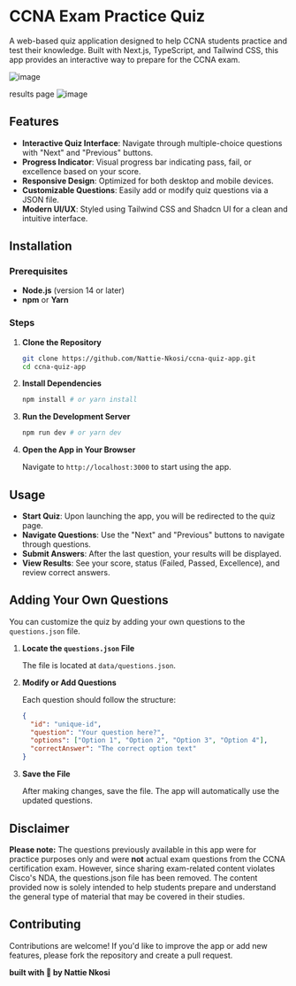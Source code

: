 # CCNA Exam Practice Quiz

A web-based quiz application designed to help CCNA students practice and test their knowledge. Built with Next.js, TypeScript, and Tailwind CSS, this app provides an interactive way to prepare for the CCNA exam.

![image](https://github.com/user-attachments/assets/e159db99-63a6-49b3-99c5-9ede3520dbb0)

results page
![image](https://github.com/user-attachments/assets/7a654cb8-984d-4ee1-803e-6d1c45e4fba2)

## Features

- **Interactive Quiz Interface**: Navigate through multiple-choice questions with "Next" and "Previous" buttons.
- **Progress Indicator**: Visual progress bar indicating pass, fail, or excellence based on your score.
- **Responsive Design**: Optimized for both desktop and mobile devices.
- **Customizable Questions**: Easily add or modify quiz questions via a JSON file.
- **Modern UI/UX**: Styled using Tailwind CSS and Shadcn UI for a clean and intuitive interface.

## Installation

### Prerequisites

- **Node.js** (version 14 or later)
- **npm** or **Yarn**

### Steps

1. **Clone the Repository**

   ```bash
   git clone https://github.com/Nattie-Nkosi/ccna-quiz-app.git
   cd ccna-quiz-app
   ```

2. **Install Dependencies**

   ```bash
   npm install # or yarn install
   ```

3. **Run the Development Server**

   ```bash
   npm run dev # or yarn dev
   ```

4. **Open the App in Your Browser**

   Navigate to `http://localhost:3000` to start using the app.

## Usage

- **Start Quiz**: Upon launching the app, you will be redirected to the quiz page.
- **Navigate Questions**: Use the "Next" and "Previous" buttons to navigate through questions.
- **Submit Answers**: After the last question, your results will be displayed.
- **View Results**: See your score, status (Failed, Passed, Excellence), and review correct answers.

## Adding Your Own Questions

You can customize the quiz by adding your own questions to the `questions.json` file.

1. **Locate the `questions.json` File**

   The file is located at `data/questions.json`.

2. **Modify or Add Questions**

   Each question should follow the structure:

   ```json
   {
     "id": "unique-id",
     "question": "Your question here?",
     "options": ["Option 1", "Option 2", "Option 3", "Option 4"],
     "correctAnswer": "The correct option text"
   }
   ```

3. **Save the File**

   After making changes, save the file. The app will automatically use the updated questions.

## Disclaimer

**Please note:** The questions previously available in this app were for practice purposes only and were **not** actual exam questions from the CCNA certification exam. However, since sharing exam-related content violates Cisco's NDA, the questions.json file has been removed. The content provided now is solely intended to help students prepare and understand the general type of material that may be covered in their studies.

## Contributing

Contributions are welcome! If you'd like to improve the app or add new features, please fork the repository and create a pull request.

**built with 💓 by Nattie Nkosi**

